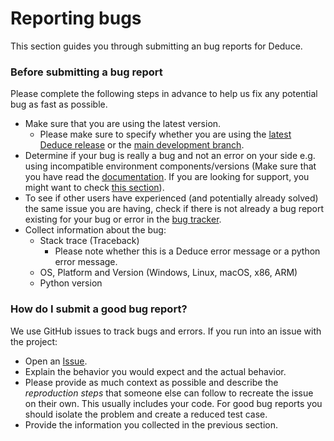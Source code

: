 # Reporting bugs

This section guides you through submitting an bug reports for Deduce.

### Before submitting a bug report

Please complete the following steps in advance to help us fix any potential bug as fast as possible.

- Make sure that you are using the latest version.
    - Please make sure to specify whether you are using the [latest Deduce release](https://github.com/jsiek/deduce/releases) or the [main development branch](https://github.com/jsiek/deduce/tree/main).
- Determine if your bug is really a bug and not an error on your side e.g. using incompatible environment components/versions (Make sure that you have read the [documentation](https://jsiek.github.io/deduce/). If you are looking for support, you might want to check [this section](#i-have-a-question)).
- To see if other users have experienced (and potentially already solved) the same issue you are having, check if there is not already a bug report existing for your bug or error in the [bug tracker](issues?q=label%3Abug).
- Collect information about the bug:
    - Stack trace (Traceback)
        - Please note whether this is a Deduce error message or a python error message.
    - OS, Platform and Version (Windows, Linux, macOS, x86, ARM)
    - Python version


### How do I submit a good bug report?

We use GitHub issues to track bugs and errors. If you run into an issue with the project:

- Open an [Issue](/issues/new).
- Explain the behavior you would expect and the actual behavior.
- Please provide as much context as possible and describe the *reproduction steps* that someone else can follow to recreate the issue on their own. This usually includes your code. For good bug reports you should isolate the problem and create a reduced test case.
- Provide the information you collected in the previous section.